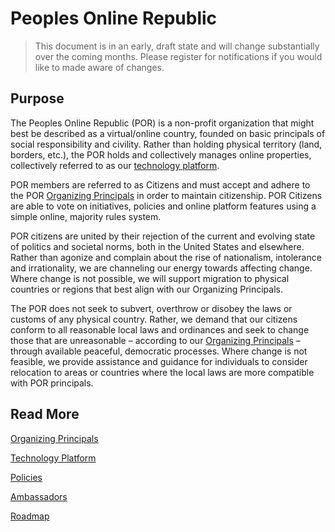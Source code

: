 # Peoples Online Republic

> This document is in an early, draft state and will change substantially over the coming months. Please register for notifications if you would like to made aware of changes.

## Purpose

The Peoples Online Republic (POR) is a non-profit organization that might best be described as a virtual/online country, founded on basic principals of social responsibility and civility. Rather than holding physical territory (land, borders, etc.), the POR holds and collectively manages online properties, collectively referred to as our [technology platform](platform.md).

POR members are referred to as Citizens and must accept and adhere to the POR [Organizing Principals](organizing-principals.md) in order to maintain citizenship. POR Citizens are able to vote on initiatives, policies and online platform features using a simple online, majority rules system.

POR citizens are united by their rejection of the current and evolving state of politics and societal norms, both in the United States and elsewhere. Rather than agonize and complain about the rise of nationalism, intolerance and irrationality, we are channeling our energy towards affecting change. Where change is not possible, we will support migration to physical countries or regions that best align with our Organizing Principals.

The POR does not seek to subvert, overthrow or disobey the laws or customs of any physical country. Rather, we demand that our citizens conform to all reasonable local laws and ordinances and seek to change those that are unreasonable – according to our [Organizing Principals](organizing-principals.md) – through available peaceful, democratic processes. Where change is not feasible, we provide assistance and guidance for individuals to consider relocation to areas or countries where the local laws are more compatible with POR principals.

## Read More

[Organizing Principals](organizing-principals.md)

[Technology Platform](platform.md)

[Policies](policies.md)

[Ambassadors](ambassadors.md)

[Roadmap](roadmap.md)
